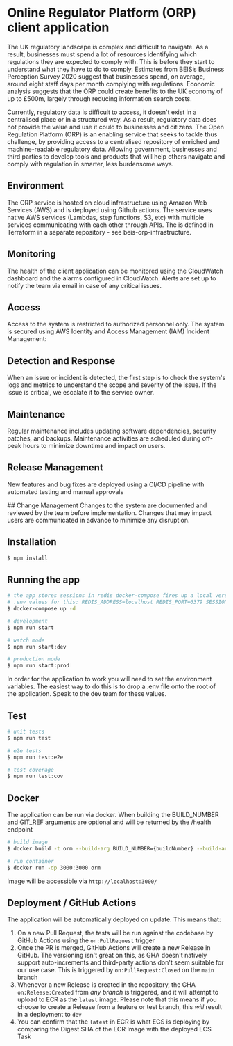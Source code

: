 # Online Regulator Platform (ORP) client application

The UK regulatory landscape is complex and difficult to navigate. As a result, businesses must spend a lot of resources identifying which regulations they are expected to comply with. This is before they start to understand what they have to do to comply. Estimates from BEIS’s Business Perception Survey 2020 suggest that businesses spend, on average, around eight staff days per month complying with regulations. Economic analysis suggests that the ORP could create benefits to the UK economy of up to £500m, largely through reducing information search costs. 

Currently, regulatory data is difficult to access, it doesn't exist in a centralised place or in a structured way. As a result, regulatory data does not provide the value and use it could to businesses and citizens. The Open Regulation Platform (ORP) is an enabling service that seeks to tackle thus challenge, by providing access to a centralised repository of enriched and machine-readable regulatory data. Allowing government, businesses and third parties to develop tools and products that will help others navigate and comply with regulation in smarter, less burdensome ways.


## Environment

The ORP service is hosted on cloud infrastructure using Amazon Web Services (AWS) and is deployed using Github actions. The service uses native AWS services (Lambdas, step functions, S3, etc) with multiple services communicating with each other through APIs. The is defined in Terraform in a separate repository - see beis-orp-infrastructure. 

## Monitoring
The health of the client application can be monitored using the CloudWatch dashboard and the alarms configured in CloudWatch. Alerts are set up to notify the team via email in case of any critical issues.

## Access 
Access to the system is restricted to authorized personnel only. The system is secured using AWS Identity and Access Management (IAM) 
Incident Management:

## Detection and Response
When an issue or incident is detected, the first step is to check the system's logs and metrics to understand the scope and severity of the issue. If the issue is critical, we escalate it to the service owner.

## Maintenance
Regular maintenance includes updating software dependencies, security patches, and backups. Maintenance activities are scheduled during off-peak hours to minimize downtime and impact on users.

## Release Management
New features and bug fixes are deployed using a CI/CD pipeline with automated testing and manual approvals

## Change Management
Changes to the system are documented and reviewed by the team before implementation. Changes that may impact users are communicated in advance to minimize any disruption.


## Installation

```bash
$ npm install
```

## Running the app

```bash
# the app stores sessions in redis docker-compose fires up a local version.
# .env values for this: REDIS_ADDRESS=localhost REDIS_PORT=6379 SESSION_SECRET=my-secret
$ docker-compose up -d

# development
$ npm run start

# watch mode
$ npm run start:dev

# production mode
$ npm run start:prod
```
In order for the application to work you will need to set the environment variables. The easiest way to do this is to drop a .env file onto the root of the application. Speak to the dev team for these values.


## Test

```bash
# unit tests
$ npm run test

# e2e tests
$ npm run test:e2e

# test coverage
$ npm run test:cov
```

## Docker

The application can be run via docker. When building the BUILD_NUMBER and GIT_REF arguments are optional and will be returned by the /health endpoint
```bash
# build image
$ docker build -t orm --build-arg BUILD_NUMBER={buildNumber} --build-arg GIT_REF={gitref} .

# run container
$ docker run -dp 3000:3000 orm
```
Image will be accessible via `http://localhost:3000/`


## Deployment / GitHub Actions

The application will be automatically deployed on update. This means that:

1. On a new Pull Request, the tests will be run against the codebase by GitHub Actions using the `on:PullRequest` trigger
1. Once the PR is merged, GitHub Actions will create a new Release in GitHub. The versioning isn't great on this, as GHA doesn't natively support auto-increments and third-party actions don't seem suitable for our use case.  This is triggered by `on:PullRequest:Closed` on the `main` branch
1. Whenever a new Release is created in the repository, the GHA `on:Release:Created` from _any branch_ is triggered, and it will attempt to upload to ECR as the `latest` image. Please note that this means if you choose to create a Release from a feature or test branch, this _will_ result in a deployment to `dev`
1. You can confirm that the `latest` in ECR is what ECS is deploying by comparing the Digest SHA of the ECR Image with the deployed ECS Task
